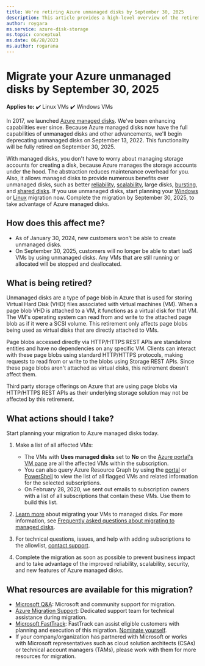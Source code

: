 ```yaml
---
title: We're retiring Azure unmanaged disks by September 30, 2025
description: This article provides a high-level overview of the retirement of Azure unmanaged disks and how to migrate to Azure managed disks.
author: roygara
ms.service: azure-disk-storage
ms.topic: conceptual
ms.date: 06/28/2023
ms.author: rogarana
---
```


# Migrate your Azure unmanaged disks by September 30, 2025

**Applies to:** :heavy_check_mark: Linux VMs :heavy_check_mark: Windows VMs

In 2017, we launched [Azure managed disks](https://azure.microsoft.com/blog/announcing-general-availability-of-managed-disks-and-larger-scale-sets/). We've been enhancing capabilities ever since. Because Azure managed disks now have the full capabilities of unmanaged disks and other advancements, we'll begin deprecating unmanaged disks on September 13, 2022. This functionality will be fully retired on September 30, 2025.

With managed disks, you don't have to worry about managing storage accounts for creating a disk, because Azure manages the storage accounts under the hood. The abstraction reduces maintenance overhead for you. Also, it allows managed disks to provide numerous benefits over unmanaged disks, such as better [reliability](manage-availability.md#use-managed-disks-for-vms-in-an-availability-set), [scalability](/azure/azure-resource-manager/management/azure-subscription-service-limits#virtual-machine-disk-limits), large disks, [bursting](disk-bursting.md), and [shared disks](disks-shared-enable.md). If you use unmanaged disks, start planning your [Windows](windows/convert-unmanaged-to-managed-disks.md) or [Linux](linux/convert-unmanaged-to-managed-disks.md) migration now. Complete the migration by September 30, 2025, to take advantage of Azure managed disks.

## How does this affect me?

- As of January 30, 2024, new customers won't be able to create unmanaged disks.
- On September 30, 2025, customers will no longer be able to start IaaS VMs by using unmanaged disks. Any VMs that are still running or allocated will be stopped and deallocated.

## What is being retired?

Unmanaged disks are a type of page blob in Azure that is used for storing Virtual Hard Disk (VHD) files associated with virtual machines (VM). When a page blob VHD is attached to a VM, it functions as a virtual disk for that VM. The VM's operating system can read from and write to the attached page blob as if it were a SCSI volume. This retirement only affects page blobs being used as virtual disks that are directly attached to VMs.

Page blobs accessed directly via HTTP/HTTPS REST APIs are standalone entities and have no dependencies on any specific VM. Clients can interact with these page blobs using standard HTTP/HTTPS protocols, making requests to read from or write to the blobs using Storage REST APIs. Since these page blobs aren't attached as virtual disks, this retirement doesn't affect them.

Third party storage offerings on Azure that are using page blobs via HTTP/HTTPS REST APIs as their underlying storage solution may not be affected by this retirement.

## What actions should I take?

Start planning your migration to Azure managed disks today.

1. Make a list of all affected VMs:

   - The VMs with **Uses managed disks** set to **No** on the [Azure portal's VM pane](https://portal.azure.com/#blade/HubsExtension/BrowseResourceBlade/resourceType/Microsoft.ClassicCompute%2FVirtualMachines) are all the affected VMs within the subscription.
   - You can also query Azure Resource Graph by using the [portal](https://portal.azure.com/#blade/HubsExtension/ArgQueryBlade/query/resources%0A%7C%20where%20type%20%3D%3D%20%22microsoft.classiccompute%2Fvirtualmachines%22) or [PowerShell](https://github.com/MicrosoftDocs/azure-docs/blob/master/articles/governance/resource-graph/concepts/work-with-data.md) to view the list of all flagged VMs and related information for the selected subscriptions.
   - On February 28, 2020, we sent out emails to subscription owners with a list of all subscriptions that contain these VMs. Use them to build this list.

1. [Learn more](windows/migrate-to-managed-disks.md) about migrating your VMs to managed disks. For more information, see [Frequently asked questions about migrating to managed disks](faq-for-disks.yml).

1. For technical questions, issues, and help with adding subscriptions to the allowlist, [contact support](https://portal.azure.com/#create/Microsoft.Support/Parameters/%7B%22pesId%22:%226f16735c-b0ae-b275-ad3a-03479cfa1396%22,%22supportTopicId%22:%228a82f77d-c3ab-7b08-d915-776b4ff64ff4%22%7D).

1. Complete the migration as soon as possible to prevent business impact and to take advantage of the improved reliability, scalability, security, and new features of Azure managed disks.

## What resources are available for this migration?

- [Microsoft Q&A](/answers/topics/azure-virtual-machines-migration.html): Microsoft and community support for migration.
- [Azure Migration Support](https://portal.azure.com/#create/Microsoft.Support/Parameters/%7B%22pesId%22:%226f16735c-b0ae-b275-ad3a-03479cfa1396%22,%22supportTopicId%22:%221135e3d0-20e2-aec5-4ef0-55fd3dae2d58%22%7D): Dedicated support team for technical assistance during migration.
- [Microsoft FastTrack](https://www.microsoft.com/fasttrack): FastTrack can assist eligible customers with planning and execution of this migration. [Nominate yourself](https://azure.microsoft.com/programs/azure-fasttrack/#nomination).
- If your company/organization has partnered with Microsoft or works with Microsoft representatives such as cloud solution architects (CSAs) or technical account managers (TAMs), please work with them for more resources for migration.
